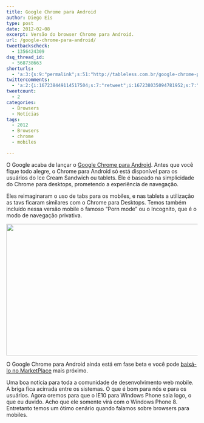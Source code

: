 ```yaml
---
title: Google Chrome para Android
author: Diego Eis
type: post
date: 2012-02-08
excerpt: Versão do browser Chrome para Android.
url: /google-chrome-para-android/
tweetbackscheck:
  - 1356424309
dsq_thread_id:
  - 568738663
shorturls:
  - 'a:3:{s:9:"permalink";s:51:"http://tableless.com.br/google-chrome-para-android/";s:7:"tinyurl";s:26:"http://tinyurl.com/7jccyz7";s:4:"isgd";s:19:"http://is.gd/z6EQHM";}'
twittercomments:
  - 'a:2:{i:167238449114517504;s:7:"retweet";i:167238035094781952;s:7:"retweet";}'
tweetcount:
  - 2
categories:
  - Browsers
  - Notícias
tags:
  - 2012
  - Browsers
  - chrome
  - mobiles

---
```

O Google acaba de lançar o [Google Chrome para Android][1]. Antes que você fique todo alegre, o Chrome para Android só está disponível para os usuários do Ice Cream Sandwich ou tablets. Ele é baseado na simplicidade do Chrome para desktops, prometendo a experiência de navegação. 

Eles reimaginaram o uso de tabs para os mobiles, e nas tablets a utilização as tavs ficaram similares com o Chrome para Desktops. Temos também incluído nessa versão mobile o famoso &#8220;Porn mode&#8221; ou o Incognito, que é o modo de navegação privativa.

[<img src="http://tableless.com.br/wp-content/uploads/2012/02/Tablet-phone-YT-G-Maps.png" alt="" title="Tablet-phone-YT-G-Maps" width="720" height="346" class="alignnone size-full wp-image-5474" srcset="uploads/2012/02/Tablet-phone-YT-G-Maps.png 1249w, uploads/2012/02/Tablet-phone-YT-G-Maps-300x144.png 300w, uploads/2012/02/Tablet-phone-YT-G-Maps-1024x491.png 1024w" sizes="(max-width: 720px) 100vw, 720px" />][2]

O Google Chrome para Android ainda está em fase beta e você pode [baixá-lo no MarketPlace][3] mais próximo.

Uma boa notícia para toda a comunidade de desenvolvimento web mobile. A briga fica acirrada entre os sistemas. O que é bom para nós e para os usuários. Agora oremos para que o IE10 para Windows Phone saia logo, o que eu duvido. Acho que ele somente virá com o Windows Phone 8. Entretanto temos um ótimo cenário quando falamos sobre browsers para mobiles.

 [1]: http://chrome.blogspot.com/2012/02/introducing-chrome-for-android.html
 [2]: http://tableless.com.br/wp-content/uploads/2012/02/Tablet-phone-YT-G-Maps.png
 [3]: https://market.android.com/details?id=com.android.chrome